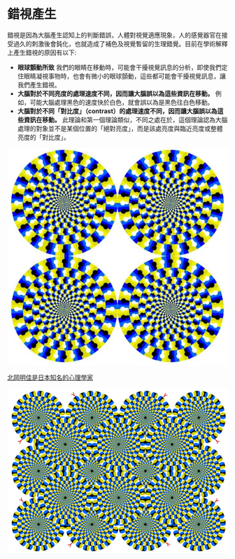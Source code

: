 # 錯視產生

錯視是因為大腦產生認知上的判斷錯誤，人體對視覺適應現象，人的感覺器官在接受過久的刺激後會鈍化，也就造成了補色及視覺暫留的生理錯覺。目前在學術解釋上產生錯視的原因有以下:

* **眼球顫動所致** 我們的眼睛在移動時，可能會干擾視覺訊息的分析，即使我們定住眼睛凝視事物時，也會有微小的眼球顫動，這些都可能會干擾視覺訊息，讓我們產生錯視。
* **大腦對於不同亮度的處理速度不同，因而讓大腦誤以為這些資訊在移動。** 例如，可能大腦處理黑色的速度快於白色，就會誤以為是黑色往白色移動。
* **大腦對於不同「對比度」（contrast）的處理速度不同，因而讓大腦誤以為這些資訊在移動。** 此理論和第一個理論類似，不同之處在於，這個理論認為大腦處理的對象並不是某個位置的「絕對亮度」，而是該處亮度與臨近亮度或整體亮度的「對比度」。

![&#x5317;&#x5CA1;&#x660E;&#x4F73;&#x300C;&#x65CB;&#x8F49;&#x4E4B;&#x86C7;&#x300D;](.gitbook/assets/image%20%284%29.png)

[北岡明佳是日本知名的心理學家](http://www.ritsumei.ac.jp/~akitaoka/?fbclid=IwAR2WfSfZl23pdK0Jt7Q_cMVwwP70W-5zv6mJbdJhj2td5rsCzss2fLmqcNY)

![](.gitbook/assets/image%20%285%29.png)

